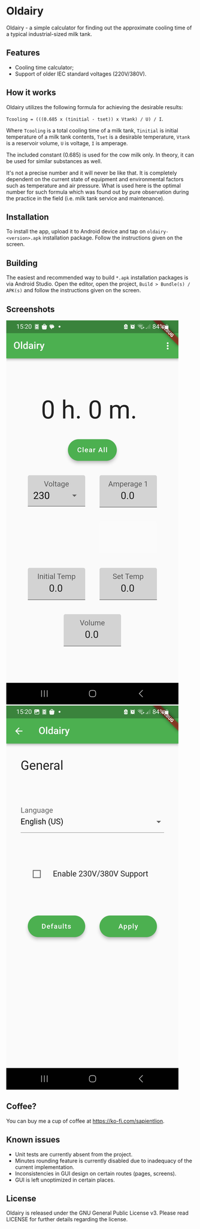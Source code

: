 # Oldairy

Oldairy - a simple calculator for finding out the approximate cooling time of a typical industrial-sized milk tank.

## Features

* Cooling time calculator;
* Support of older IEC standard voltages (220V/380V).

## How it works

Oldairy utilizes the following formula for achieving the desirable results:

`Tcooling = (((0.685 x (tinitial - tset)) x Vtank) / U) / I`.

Where `Tcooling` is a total cooling time of a milk tank, `Tinitial` is initial temperature of a milk tank contents, `Tset` is a desirable temperature, `Vtank` is a reservoir volume, `U` is voltage, `I` is amperage.

The included constant (0.685) is used for the cow milk only. In theory, it can be used for similar substances as well.

It's not a precise number and it will never be like that. It is completely dependent on the current state of equipment and environmental factors such as temperature and air pressure. What is used here is the optimal number for such formula which was found out by pure observation during the practice in the field (i.e. milk tank service and maintenance).

## Installation

To install the app, upload it to Android device and tap on `oldairy-<version>.apk` installation package. Follow the instructions given on the screen.

## Building

The easiest and recommended way to build `*.apk` installation packages is via Android Studio. Open the editor, open the project, `Build > Bundle(s) / APK(s)` and follow the instructions given on the screen.

## Screenshots

![Home](./oldairy_home.jpg?raw=true "Home")
![Settings](./oldairy_settings.jpg?raw=true "Settings")

## Coffee?

You can buy me a cup of coffee at https://ko-fi.com/sapientlion.

## Known issues

* Unit tests are currently absent from the project.
* Minutes rounding feature is currently disabled due to inadequacy of the current implementation.
* Inconsistencies in GUI design on certain routes (pages, screens).
* GUI is left unoptimized in certain places.

## License

Oldairy is released under the GNU General Public License v3. Please read LICENSE for further details regarding the license.
